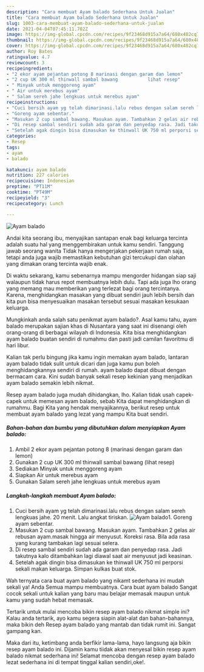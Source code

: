 ```yaml
---
description: "Cara membuat Ayam balado Sederhana Untuk Jualan"
title: "Cara membuat Ayam balado Sederhana Untuk Jualan"
slug: 1003-cara-membuat-ayam-balado-sederhana-untuk-jualan
date: 2021-04-04T07:45:11.702Z
image: https://img-global.cpcdn.com/recipes/9f23468d915a7a64/680x482cq70/ayam-balado-foto-resep-utama.jpg
thumbnail: https://img-global.cpcdn.com/recipes/9f23468d915a7a64/680x482cq70/ayam-balado-foto-resep-utama.jpg
cover: https://img-global.cpcdn.com/recipes/9f23468d915a7a64/680x482cq70/ayam-balado-foto-resep-utama.jpg
author: Roy Bates
ratingvalue: 4.7
reviewcount: 3
recipeingredient:
- "2 ekor ayam pejantan potong 8 marinasi dengan garam dan lemon"
- "2 cup UK 300 ml thinwall sambal bawang           lihat resep"
- " Minyak untuk menggoreng ayam"
- " Air untuk merebus ayam"
- " Salam sereh jahe lengkuas untuk merebus ayam"
recipeinstructions:
- "Cuci bersih ayam yg telah dimarinasi.lalu rebus dengan salam sereh lengkuas jahe. 20 menit. Lalu angkat tiriskan."
- "Goreng ayam sebentar."
- "Masukan 2 cup sambal bawang. Masukan ayam. Tambahkan 2 gelas air rebusan ayam.masak hingga air menyusut. Koreksi rasa. Bila ada rasa yang kurang tambakan lagi sesuai selera."
- "Di resep sambal sendiri sudah ada garam dan penyedap rasa. Jadi takutnya kalo ditambahkan lagi diawal saat air menyusut jadi keasinan."
- "Setelah agak dingin bisa dimasukan ke thinwall UK 750 ml perporsi sekali makan keluarga. Simpan kulkas buat stok."
categories:
- Resep
tags:
- ayam
- balado

katakunci: ayam balado 
nutrition: 227 calories
recipecuisine: Indonesian
preptime: "PT11M"
cooktime: "PT49M"
recipeyield: "3"
recipecategory: Lunch

---
```



![Ayam balado](https://img-global.cpcdn.com/recipes/9f23468d915a7a64/680x482cq70/ayam-balado-foto-resep-utama.jpg)

Andai kita seorang ibu, menyajikan santapan enak bagi keluarga tercinta adalah suatu hal yang menggembirakan untuk kamu sendiri. Tanggung jawab seorang  wanita Tidak hanya mengerjakan pekerjaan rumah saja, tetapi anda juga wajib memastikan kebutuhan gizi tercukupi dan olahan yang dimakan orang tercinta wajib enak.

Di waktu  sekarang, kamu sebenarnya mampu mengorder hidangan siap saji walaupun tidak harus repot membuatnya lebih dulu. Tapi ada juga lho orang yang memang mau memberikan yang terlezat bagi orang tercintanya. Karena, menghidangkan masakan yang dibuat sendiri jauh lebih bersih dan kita pun bisa menyesuaikan masakan tersebut sesuai masakan kesukaan keluarga. 



Mungkinkah anda salah satu penikmat ayam balado?. Asal kamu tahu, ayam balado merupakan sajian khas di Nusantara yang saat ini disenangi oleh orang-orang di berbagai wilayah di Indonesia. Kita bisa menghidangkan ayam balado buatan sendiri di rumahmu dan pasti jadi camilan favoritmu di hari libur.

Kalian tak perlu bingung jika kamu ingin memakan ayam balado, lantaran ayam balado tidak sulit untuk dicari dan juga kamu pun boleh menghidangkannya sendiri di rumah. ayam balado dapat dibuat dengan bermacam cara. Kini sudah banyak sekali resep kekinian yang menjadikan ayam balado semakin lebih nikmat.

Resep ayam balado juga mudah dihidangkan, lho. Kalian tidak usah capek-capek untuk memesan ayam balado, sebab Kita dapat menghidangkan di rumahmu. Bagi Kita yang hendak menyajikannya, berikut resep untuk membuat ayam balado yang lezat yang mampu Kita buat sendiri.

<!--inarticleads1-->

##### Bahan-bahan dan bumbu yang dibutuhkan dalam menyiapkan Ayam balado:

1. Ambil 2 ekor ayam pejantan potong 8 (marinasi dengan garam dan lemon)
1. Gunakan 2 cup UK 300 ml thinwall sambal bawang           (lihat resep)
1. Sediakan  Minyak untuk menggoreng ayam
1. Siapkan  Air untuk merebus ayam
1. Gunakan  Salam sereh jahe lengkuas untuk merebus ayam




<!--inarticleads2-->

##### Langkah-langkah membuat Ayam balado:

1. Cuci bersih ayam yg telah dimarinasi.lalu rebus dengan salam sereh lengkuas jahe. 20 menit. Lalu angkat tiriskan.
<img src="https://img-global.cpcdn.com/steps/b725aa96a7648db3/160x128cq70/ayam-balado-langkah-memasak-1-foto.jpg" alt="Ayam balado">1. Goreng ayam sebentar.
1. Masukan 2 cup sambal bawang. Masukan ayam. Tambahkan 2 gelas air rebusan ayam.masak hingga air menyusut. Koreksi rasa. Bila ada rasa yang kurang tambakan lagi sesuai selera.
1. Di resep sambal sendiri sudah ada garam dan penyedap rasa. Jadi takutnya kalo ditambahkan lagi diawal saat air menyusut jadi keasinan.
1. Setelah agak dingin bisa dimasukan ke thinwall UK 750 ml perporsi sekali makan keluarga. Simpan kulkas buat stok.




Wah ternyata cara buat ayam balado yang nikamt sederhana ini mudah sekali ya! Anda Semua mampu membuatnya. Cara buat ayam balado Sangat cocok sekali untuk kalian yang baru mau belajar memasak maupun untuk kamu yang sudah hebat memasak.

Tertarik untuk mulai mencoba bikin resep ayam balado nikmat simple ini? Kalau anda tertarik, ayo kamu segera siapin alat-alat dan bahan-bahannya, maka bikin deh Resep ayam balado yang mantab dan tidak rumit ini. Sangat gampang kan. 

Maka dari itu, ketimbang anda berfikir lama-lama, hayo langsung aja bikin resep ayam balado ini. Dijamin kamu tiidak akan menyesal bikin resep ayam balado nikmat sederhana ini! Selamat mencoba dengan resep ayam balado lezat sederhana ini di tempat tinggal kalian sendiri,oke!.

